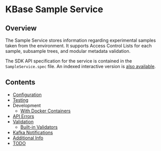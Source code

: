 # KBase Sample Service

## Overview

The Sample Service stores information regarding experimental samples taken from the environment.
It supports Access Control Lists for each sample, subsample trees, and modular metadata
validation.

The SDK API specification for the service is contained in the `SampleService.spec` file. An indexed
interactive version is
[also available](http://htmlpreview.github.io/?https://github.com/kbaseIncubator/sample_service/blob/master/SampleService.html).

## Contents

- [Configuration](./configuration.md)
- [Testing](./testing.md)
- Development
  - [With Docker Containers](./development/local-docker.md)
- [API Errors](./errors.md)
- [Validation](./validation.md)
  - [Built-in Validators](./built-in-validators.md)
- [Kafka Notifications](./kafka.md)
- [Additional Info](./additional.md)
- [TODO](./TODO.md)
